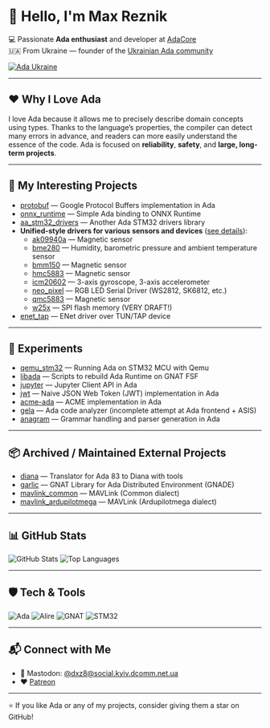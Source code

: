 # 👋 Hello, I'm Max Reznik

💻 Passionate **Ada enthusiast** and developer at [AdaCore](https://www.adacore.com)  
🇺🇦 From Ukraine — founder of the [Ukrainian Ada community](https://ada-ukraine.github.io/)


[![Ada Ukraine](https://img.shields.io/badge//%20Ukraine-%F0%9F%87%BA%F0%9F%87%A6-lightgrey?logo=ada&logoSize=auto&style=flat)](https://ada-ukraine.github.io/)

---

## ❤️ Why I Love Ada

I love Ada because it allows me to precisely describe domain concepts using types.
Thanks to the language’s properties, the compiler can detect many errors in advance,
and readers can more easily understand the essence of the code.
Ada is focused on **reliability**, **safety**, and **large, long-term projects**.

---

## 🚀 My Interesting Projects

- [protobuf](https://github.com/reznikmm/protobuf) — Google Protocol Buffers implementation in Ada
- [onnx_runtime](https://github.com/reznikmm/onnx_runtime) — Simple Ada binding to ONNX Runtime
- [aa_stm32_drivers](https://github.com/reznikmm/aa_stm32_drivers) — Another Ada STM32 drivers library
- **Unified-style drivers for various sensors and devices** ([see details](drivers.md)):
  - [ak09940a](https://github.com/reznikmm/ak09940a) — Magnetic sensor
  - [bme280](https://github.com/reznikmm/bme280) — Humidity, barometric pressure and ambient temperature sensor
  - [bmm150](https://github.com/reznikmm/bmm150) — Magnetic sensor
  - [hmc5883](https://github.com/reznikmm/hmc5883) — Magnetic sensor
  - [icm20602](https://github.com/reznikmm/icm20602) — 3-axis gyroscope, 3-axis accelerometer
  - [neo_pixel](https://github.com/reznikmm/neo_pixel) — RGB LED Serial Driver (WS2812, SK6812, etc.)
  - [qmc5883](https://github.com/reznikmm/qmc5883) — Magnetic sensor
  - [w25x](https://github.com/reznikmm/w25x) — SPI flash memory (VERY DRAFT!)
- [enet_tap](https://github.com/reznikmm/enet_tap) — ENet driver over TUN/TAP device

---

## 🧪 Experiments

- [qemu_stm32](https://github.com/reznikmm/qemu_stm32) — Running Ada on STM32 MCU with Qemu
- [libada](https://github.com/reznikmm/libada) — Scripts to rebuild Ada Runtime on GNAT FSF
- [jupyter](https://github.com/reznikmm/jupyter) — Jupyter Client API in Ada
- [jwt](https://github.com/reznikmm/jwt) — Naive JSON Web Token (JWT) implementation in Ada
- [acme-ada](https://github.com/reznikmm/acme-ada) — ACME implementation in Ada
- [gela](https://github.com/reznikmm/gela) — Ada code analyzer (incomplete attempt at Ada frontend + ASIS)
- [anagram](https://github.com/reznikmm/anagram) — Grammar handling and parser generation in Ada

---

## 📦 Archived / Maintained External Projects

- [diana](https://github.com/reznikmm/diana) — Translator for Ada 83 to Diana with tools
- [garlic](https://github.com/reznikmm/garlic) — GNAT Library for Ada Distributed Environment (GNADE)
- [mavlink_common](https://github.com/reznikmm/mavlink_common) — MAVLink (Common dialect)
- [mavlink_ardupilotmega](https://github.com/reznikmm/mavlink_ardupilotmega) — MAVLink (Ardupilotmega dialect)

---

## 📊 GitHub Stats

![GitHub Stats](https://github-readme-stats.vercel.app/api?username=reznikmm&show_icons=true&theme=tokyonight)
![Top Languages](https://github-readme-stats.vercel.app/api/top-langs/?username=reznikmm&layout=compact&theme=tokyonight)

---

## 🛡 Tech & Tools

![Ada](https://img.shields.io/badge/❤-003366?style=for-the-badge&logo=ada&logoSize=auto&logoColor=white)
![Alire](https://img.shields.io/badge/Alire-FF6F00?style=for-the-badge&logoColor=white)
![GNAT](https://img.shields.io/badge/GNAT-FF6F00?style=for-the-badge&logoColor=white)
![STM32](https://img.shields.io/badge/STM32-03234B?style=for-the-badge&logo=stmicroelectronics&logoColor=white)

---

## 📬 Connect with Me

- 🐘 Mastodon: [@dxz8@social.kyiv.dcomm.net.ua](https://social.kyiv.dcomm.net.ua/@dxz8)
- ❤️ [Patreon](https://www.patreon.com/ada_re)

---

⭐ If you like Ada or any of my projects, consider giving them a star on GitHub!
